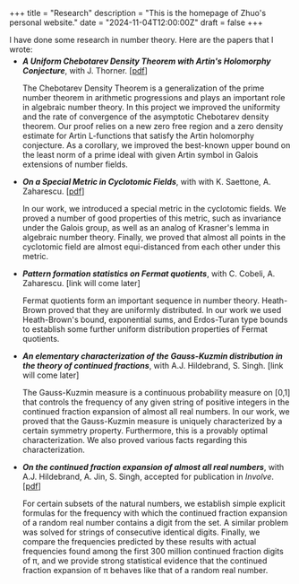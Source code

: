 +++
title = "Research"
description = "This is the homepage of Zhuo's personal website."
date = "2024-11-04T12:00:00Z"
draft = false
+++

<div style="margin-bottom: -10px;">I have done some research in number theory. Here are the papers that I wrote:</div>

* ***A Uniform Chebotarev Density Theorem with Artin's Holomorphy Conjecture***, with J. Thorner. [[pdf](https://arxiv.org/abs/2412.01802)]

  The Chebotarev Density Theorem is a generalization of the prime number theorem in arithmetic progressions and plays an important role in algebraic number theory. In this project we improved the uniformity and the rate of convergence of the asymptotic Chebotarev density theorem. Our proof relies on a new zero free region and a zero density estimate for Artin L-functions that satisfy the Artin holomorphy conjecture. As a corollary, we improved the best-known upper bound on the least norm of a prime ideal with given Artin symbol in Galois extensions of number fields.


* ***On a Special Metric in Cyclotomic Fields***, with with K. Saettone, A. Zaharescu. [[pdf](https://arxiv.org/abs/2410.22687v1)]

  In our work, we introduced a special metric in the cyclotomic fields. We proved a number of good properties of this metric, such as invariance under the Galois group, as well as an analog of Krasner's lemma in algebraic number theory. Finally, we proved that almost all points in the cyclotomic field are almost equi-distanced from each other under this metric.

* ***Pattern formation statistics on Fermat quotients***, with C. Cobeli, A. Zaharescu. [link will come later]

  Fermat quotients form an important sequence in number theory. Heath-Brown proved that they are uniformly distributed. In our work we used Heath-Brown's bound, exponential sums, and Erdos-Turan type bounds to establish some further uniform distribution properties of Fermat quotients.

* ***An elementary characterization of the Gauss-Kuzmin distribution in the theory of continued fractions***, with A.J. Hildebrand, S. Singh. [link will come later]

  The Gauss-Kuzmin measure is a continuous probability measure on [0,1] that controls the frequency of any given string of positive integers in the continued fraction expansion of almost all real numbers. In our work, we proved that the Gauss-Kuzmin measure is uniquely characterized by a certain symmetry property. Furthermore, this is a provably optimal characterization. We also proved various facts regarding this characterization.

* ***On the continued fraction expansion of almost all real numbers***, with A.J. Hildebrand, A. Jin, S. Singh, accepted for publication in *Involve*. [[pdf](https://arxiv.org/abs/2403.16761)]

  For certain subsets of the natural numbers, we establish simple explicit formulas for the frequency with which the continued fraction expansion of a random real number contains a digit from the set. A similar problem was solved for strings of consecutive identical digits. Finally, we compare the frequencies predicted by these results with actual frequencies found among the first 300 million continued fraction digits of π, and we provide strong statistical evidence that the continued fraction expansion of π behaves like that of a random real number.